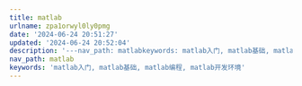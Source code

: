 ```yaml
---
title: matlab
urlname: zpa1orwyl0ly0pmg
date: '2024-06-24 20:51:27'
updated: '2024-06-24 20:52:04'
description: '---nav_path: matlabkeywords: matlab入门, matlab基础, matlab编程, matlab开发环境---'
nav_path: matlab
keywords: 'matlab入门, matlab基础, matlab编程, matlab开发环境'
---
```


